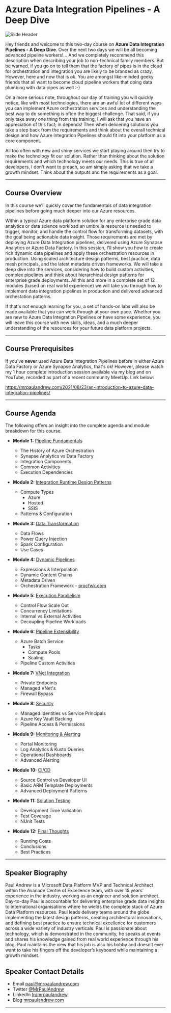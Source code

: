 # Azure Data Integration Pipelines - A Deep Dive

![Slide Header](https://raw.githubusercontent.com/mrpaulandrew/Azure-Data-Integration-Pipelines-Deep-Dive/main/Images/Slide%20Header.png)

Hey friends and welcome to this two-day course on __Azure Data Integration Pipelines - A Deep Dive__. Over the next two days we will be all becoming advanced pipeline workers!... And we completely recommend this description when describing your job to non-technical family members. But be warned, if you go on to tell them that the factory of pipes is in the cloud for orchestration and integration you are likely to be branded as crazy. However, here and now that is ok. You are amongst like-minded geeky friends that all want to become cloud pipeline workers that doing data plumbing with data pipes as well :-)

On a more serious note, throughout our day of training you will quickly notice, like with most technologies, there are an awful lot of different ways you can implement Azure orchestration services and understanding the best way to do something is often the biggest challenge. That said, if you only take away one thing from this training, I will ask that you have an appreciation of this fact; in depends! Then when delviering solutions you take a step back from the requirements and think about the overall technical design and how Azure Integration Pipelines should fit into your platform as a core component.

All too often with new and shiny services we start playing around then try to make the technology fit our solution. Rather than thinking about the solution requirements and which technology meets our needs. This is true of all developers, I don't want to preach, so am simply asking that we take a growth mindset. Think about the outputs and the requirements as a goal.

___

## Course Overview

In this course we'll quickly cover the fundamentals of data integration pipelines before going much deeper into our Azure resources. 

Within a typical Azure data platform solution for any enterprise grade data analytics or data science workload an umbrella resource is needed to trigger, monitor, and handle the control flow for transforming datasets, with the goal being actionable data insight. Those requirements are met by deploying Azure Data Integration pipelines, delivered using Azure Synapse Analytics or Azure Data Factory. In this session, I'll show you how to create rich dynamic data pipelines and apply these orchestration resources in production. Using scaled architecture design patterns, best practice, data mesh principals, and the latest metadata driven frameworks. We will take a deep dive into the services, considering how to build custom activities, complex pipelines and think about hierarchical design patterns for enterprise grade deployments. All this and more in a complete set of 12 modules (based on real world experience) we will take you through how to implement data integration pipelines in production and delivered advanced orchestation patterns.

If that's not enough learning for you, a set of hands-on labs will also be made available that you can work through at your own pace. Whether you are new to Azure Data Integration Pipelines or have some experience, you will leave this course with new skills, ideas, and a much deeper understanding of the resources for your future data platform projects.

___

## Course Prerequisites

If you've __never__ used Azure Data Integration Pipelines before in either Azure Data Factory or Azure Synapse Analytics, that's ok! However, please watch my 1 hour complete introduction session available via my blog and on YouTube, recorded as part of a recent community MeetUp. Link below:

https://mrpaulandrew.com/2021/08/23/an-introduction-to-azure-data-integration-pipelines/

___

## Course Agenda

The following offers an insight into the complete agenda and module breakdown for this course.

* __Module 1:__ [Pipeline Fundamentals]()
  * The History of Azure Orchestration
  * Synapse Analytics vs Data Factory
  * Integration Components
  * Common Activities
  * Execution Dependencies

* __Module 2:__ [Integration Runtime Design Patterns]()
  * Compute Types
    * Azure
    * Hosted
    * SSIS
  * Patterns & Configuration

* __Module 3:__ [Data Transformation]()
  * Data Flows
  * Power Query Injection
  * Spark Configuration
  * Use Cases

* __Module 4:__ [Dynamic Pipelines]()
  * Expressions & Interpolation
  * Dynamic Content Chains
  * Metadata Driven
  * Orchestration Framework - [procfwk.com](http://procfwk.com/)

* __Module 5:__ [Execution Parallelism]()
  * Control Flow Scale Out
  * Concurrency Limitations
  * Internal vs External Activities
  * Decoupling Pipeline Workloads

* __Module 6:__ [Pipeline Extensibility]()
  * Azure Batch Service
    * Tasks
    * Compute Pools
    * Scaling
  * Pipeline Custom Activities

* __Module 7:__ [VNet Integration]()
  * Private Endpoints
  * Managed VNet's
  * Firewall Bypass

* __Module 8:__ [Security]()
  * Managed Identities vs Service Principals
  * Azure Key Vault Backing
  * Pipeline Access & Permissions

* __Module 9:__ [Monitoring & Alerting]()
    * Portal Monitoring
    * Log Analytics & Kusto Queries
    * Operational Dashboards
    * Advanced Alerting

* __Module 10:__ [CI/CD]()
    * Source Control vs Developer UI
    * Basic ARM Template Deployments
    * Advanced Deployment Patterns

* __Module 11:__ [Solution Testing]()
    * Development Time Validation
    * Test Coverage
    * NUnit Tests
        
* __Module 12:__ [Final Thoughts]()
  * Running Costs
  * Conclusions
  * Best Practices


___

## Speaker Biography

Paul Andrew is a Microsoft Data Platform MVP and Technical Architect within the Avanade Centre of Excellence team, with over 15 years’ experience in the industry, working as an engineer and solution architect. Day-to-day Paul is accountable for delivering enterprise grade data insights to international organisations where he wields the complete stack of Azure Data Platform resources. Paul leads delivery teams around the globe implementing the latest design patterns, creating architectural innovations, and defining best practice to ensure technical excellence for customers across a wide variety of industry verticals. Paul is passionate about technology, which is demonstrated in the community, he speaks at events and shares his knowledge gained from real world experience through his blog. Paul maintains the view that his job is also his hobby and doesn’t ever want to take his fingers off the developer’s keyboard while maintaining a growth mindset.

## Speaker Contact Details

- Email [paul@mrpaulandrew.com](mailto:paul@mrpaulandrew.com)
- Twitter [@MrPaulAndrew](https://twitter.com/MrPaulAndrew)
- LinkedIn [In/mrpaulandrew](https://www.linkedin.com/in/mrpaulandrew/)
- Blog [mrpaulandrew.com](https://mrpaulandrew.com)

___